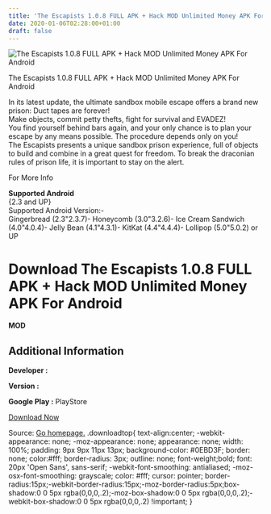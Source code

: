 ```yaml
---
title: 'The Escapists 1.0.8 FULL APK + Hack MOD Unlimited Money APK For Android'
date: 2020-01-06T02:28:00+01:00
draft: false
---
```


![The Escapists 1.0.8 FULL APK + Hack MOD Unlimited Money APK For Android](https://i1.wp.com/apkhome.net/wp-content/uploads/2017/12/The-Escapists-1.0.8.png "The Escapists 1.0.8 FULL APK + Hack MOD Unlimited Money APK For Android")

  

The Escapists 1.0.8 FULL APK + Hack MOD Unlimited Money APK For Android

In its latest update, the ultimate sandbox mobile escape offers a brand new prison: Duct tapes are forever!  
Make objects, commit petty thefts, fight for survival and EVADEZ!  
You find yourself behind bars again, and your only chance is to plan your escape by any means possible. The procedure depends only on you!  
The Escapists presents a unique sandbox prison experience, full of objects to build and combine in a great quest for freedom. To break the draconian rules of prison life, it is important to stay on the alert.

For More Info

**Supported Android**  
{2.3 and UP}  
Supported Android Version:-  
Gingerbread (2.3"2.3.7)- Honeycomb (3.0"3.2.6)- Ice Cream Sandwich (4.0"4.0.4)- Jelly Bean (4.1"4.3.1)- KitKat (4.4"4.4.4)- Lollipop (5.0"5.0.2) or UP

Download The Escapists 1.0.8 FULL APK + Hack MOD Unlimited Money APK For Android
================================================================================

**MOD**

Additional Information
----------------------

**Developer :**

**Version :**

**Google Play :** PlayStore

  

[Download Now](https://store4app.co/post/the-escapists-1-0-8-full-apk-hack-mod-unlimited-money-apk-for-android_1573672225)

  
Source: [Go homepage.](https://store4app.co/post/the-escapists-1-0-8-full-apk-hack-mod-unlimited-money-apk-for-android_1573672225) .downloadtop{ text-align:center; -webkit-appearance: none; -moz-appearance: none; appearance: none; width: 100%; padding: 9px 9px 11px 13px; background-color: #0EBD3F; border: none; color:#fff; border-radius: 3px; outline: none; font-weight;bold; font: 20px 'Open Sans', sans-serif; -webkit-font-smoothing: antialiased; -moz-osx-font-smoothing: grayscale; color: #fff; cursor: pointer; border-radius:15px;-webkit-border-radius:15px;-moz-border-radius:5px;box-shadow:0 0 5px rgba(0,0,0,.2);-moz-box-shadow:0 0 5px rgba(0,0,0,.2);-webkit-box-shadow:0 0 5px rgba(0,0,0,.2) !important; }